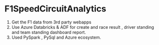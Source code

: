 # F1SpeedCircuitAnalytics
1. Get the F1 data from 3rd party webapps
2. Use Azure Databricks & ADF for create and race result , driver standing and team standing dashboard report.
3. Used  PySpark , PySql and Azure ecosystem. 

